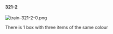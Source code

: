 #### 321-2
![train-321-2-0.png](https://github.com/lil-lab/nlvr/raw/master/nlvr/train/images/12/train-321-2-0.png "train-321-2-0.png")

There is 1 box with three items of the same colour